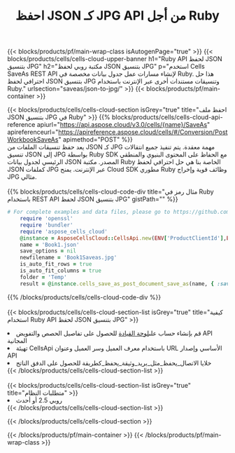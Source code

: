 ﻿---
title:  احفظ JSON كـ JPG API من أجل Ruby
description:  Cloud APIs & SDKs لـ Microsoft Excel & OpenOffice Calc. تحويل جدول البيانات إلى ملف تنسيق آخر.
url: /ar/ruby/saveas/json-to-jpg/
---
{{< blocks/products/pf/main-wrap-class isAutogenPage="true" >}}
{{< blocks/products/cells/cells-cloud-upper-banner h1="Ruby API لحفظ JSON بتنسيق JPG" h2="مكتبة روبي لحفظ JSON بتنسيق JPG" p="استخدم Cells SaveAs REST API لإنشاء مسارات عمل جدول بيانات مخصصة في Ruby. هذا حل احترافي لحفظ JSON بتنسيق JPG وتنسيقات مستندات أخرى عبر الإنترنت باستخدام Ruby." urlsection="saveas/json-to-jpg/" >}}
{{< blocks/products/pf/main-container >}}

{{< blocks/products/cells/cells-cloud-section isGrey="true" title="احفظ ملف JSON بتنسيق JPG في Ruby" >}}
{{% blocks/products/cells/cells-cloud-api-reference apiurl="https://api.aspose.cloud/v3.0/cells/{name}/SaveAs" apireferenceurl="https://apireference.aspose.cloud/cells/#/Conversion/PostWorkbookSaveAs" apimethod="POST" %}}
<br/>
يعد حفظ تنسيقات الملفات من JSON كـ JPG مهمة معقدة. يتم تنفيذ جميع انتقالات تنسيق JSON إلى JPG بواسطة Ruby SDK مع الحفاظ على المحتوى البنيوي والمنطقي الرئيسي لجدول بيانات JSON المصدر. مكتبة Ruby الخاصة بنا هي حل احترافي لحفظ JSON كملفات JPG عبر الإنترنت. يمنح Cloud SDK مطوري Ruby وظائف قوية وإخراج JPG مثالي.
<br/>
<br/>
{{% blocks/products/cells/cells-cloud-code-div title="مثال رمز في Ruby باستخدام REST API لحفظ JSON بتنسيق JPG" gistPath="" %}}
  
```ruby
# For complete examples and data files, please go to https://github.com/aspose-cells-cloud/aspose-cells-cloud-ruby/
    require 'openssl'
    require 'bundler'
    require 'aspose_cells_cloud'
    @instance = AsposeCellsCloud::CellsApi.new(ENV['ProductClientId'],ENV['ProductClientSecret'])
    name = 'Book1.json'
    save_options = nil
    newfilename = 'Book1Saveas.jpg'
    is_auto_fit_rows = true
    is_auto_fit_columns = true
    folder = 'Temp'
    result = @instance.cells_save_as_post_document_save_as(name, { :save_options=>save_options, :newfilename=>(folder+"/"+newfilename), :is_auto_fit_rows=>is_auto_fit_rows, :is_auto_fit_columns=>is_auto_fit_columns, :folder=>folder})
```
  
{{% /blocks/products/cells/cells-cloud-code-div %}}
<br/>
<br/>
{{< blocks/products/cells/cells-cloud-section-list isGrey="true" title="كيفية استخدام Ruby API لحفظ JSON بتنسيق JPG" >}}
<li> قم بإنشاء حساب على<a href="https://dashboard.aspose.cloud/">لوحة القيادة</a> للحصول على تفاصيل الحصص والتفويض API المجانية</li>
<li>تهيئة CellsApi باستخدام معرف العميل وسر العميل وعنوان URL الأساسي وإصدار API</li>
<li>خلايا الاتصال_يحفظ_مثل_بريد_وثيقة_يحفظ_كطريقة للحصول على الدفق الناتج</li>
{{< /blocks/products/cells/cells-cloud-section-list >}}
<br/>
<br/>
{{< blocks/products/cells/cells-cloud-section-list isGrey="true" title="متطلبات النظام" >}}
<li>روبي 2.5 أو أحدث</li>
{{< /blocks/products/cells/cells-cloud-section-list >}}

{{< /blocks/products/cells/cells-cloud-section >}}

{{< /blocks/products/pf/main-container >}}
{{< /blocks/products/pf/main-wrap-class >}}
